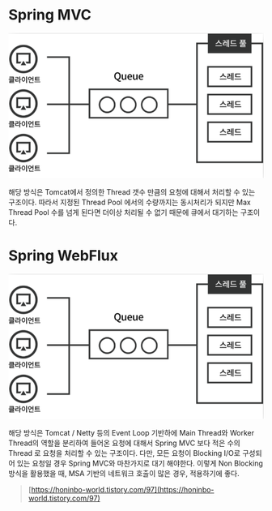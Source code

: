 # Spring MVC 

![Spring MVC](https://github.com/keepinmindsh/templates_for_all/blob/main/01_java/reactive_programming/docs/assets/spring_mvc.png)

해당 방식은 Tomcat에서 정의한 Thread 갯수 만큼의 요청에 대해서 처리할 수 있는 구조이다. 따라서 지정된 Thread Pool 에서의 수량까지는 동시처리가 되지만 
Max Thread Pool 수를 넘게 된다면 더이상 처리될 수 없기 때문에 큐에서 대기하는 구조이다. 

# Spring WebFlux 

![Spring Webflux](https://github.com/keepinmindsh/templates_for_all/blob/main/01_java/reactive_programming/docs/assets/spring_mvc.png)

해당 방식은 Tomcat / Netty 등의 Event Loop 기반하에 Main Thread와 Worker Thread의 역할을 분리하여 들어온 요청에 대해서 Spring MVC 보다 
적은 수의 Thread 로 요청을 처리할 수 있는 구조이다. 다만, 모든 요청이 Blocking I/O로 구성되어 있는 요청일 경우 Spring MVC와 마찬가지로 대기 해야한다. 
이렇게 Non Blocking 방식을 활용했을 때, MSA 기반의 네트워크 호출이 많은 경우, 적용하기에 좋다. 

> [https://honinbo-world.tistory.com/97](https://honinbo-world.tistory.com/97)
